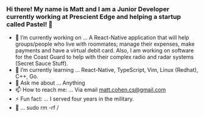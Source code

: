 ### Hi there! My name is Matt and I am a Junior Developer currently working at Prescient Edge and helping a startup called Pastel! 👋


- 🔭 I’m currently working on ... A React-Native application that will help groups/people who live with roommates; manage their expenses, make payments and have a virtual debit card. Also, I am working on software for the Coast Guard to help with their complex radio and radar systems (Secret Sauce Stuff).
- 🌱 I’m currently learning ... React-Native, TypeScript, Vim, Linux (Redhat), C++, Go.
- 💬 Ask me about ... Anything
- 📫 How to reach me: ... Via email matt.cohen.cs@gmail.com
- ⚡ Fun fact: ... I served four years in the military.
- :eyes: ... sudo rm -rf /
